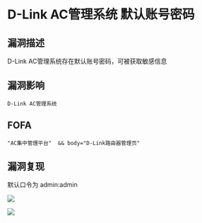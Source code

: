 # D-Link AC管理系统 默认账号密码

## 漏洞描述

D-Link AC管理系统存在默认账号密码，可被获取敏感信息

## 漏洞影响

```
D-Link AC管理系统
```

## FOFA

```
"AC集中管理平台"  && body="D-Link路由器管理页"
```

## 漏洞复现

默认口令为 admin:admin

![](https://typora-1308934770.cos.ap-beijing.myqcloud.com/202202162228466.png)

![](https://typora-1308934770.cos.ap-beijing.myqcloud.com/202202162228570.png)



